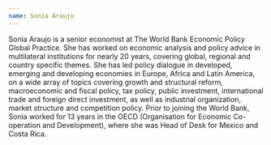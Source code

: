 ```yaml
---
name: Sonia Araujo 
---
```


Sonia Araujo is a senior economist at The World Bank Economic Policy Global Practice. She has worked on economic analysis and policy advice in multilateral institutions for nearly 20 years, covering global, regional and country specific themes. She has led policy dialogue in developed, emerging and developing economies in Europe, Africa and Latin America, on a wide array of topics covering growth and structural reform, macroeconomic and fiscal policy, tax policy, public investment, international trade and foreign direct investment, as well as industrial organization, market structure and competition policy.  Prior to joining the World Bank, Sonia worked for 13 years in the OECD (Organisation for Economic Co-operation and Development), where she was Head of Desk for Mexico and Costa Rica.
